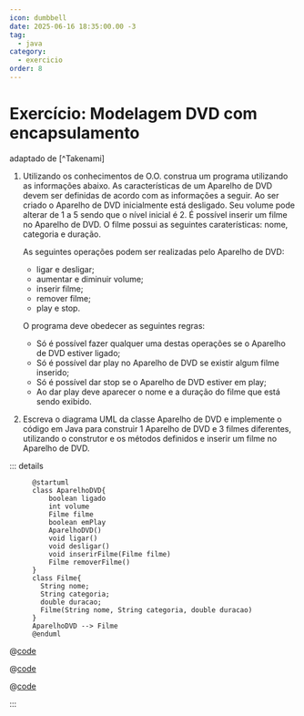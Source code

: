 ```yaml
---
icon: dumbbell
date: 2025-06-16 18:35:00.00 -3
tag:
  - java
category:
  - exercicio
order: 8
---
```


# Exercício: Modelagem DVD com encapsulamento

adaptado de [^Takenami]


1. Utilizando os conhecimentos de O.O. construa um programa utilizando as informações abaixo. As características de um Aparelho de DVD devem ser definidas de acordo com as informações a seguir. Ao ser criado o Aparelho de DVD inicialmente está desligado. Seu volume pode alterar de 1 a 5 sendo que o nível inicial é 2. É possível inserir um filme no Aparelho de DVD. O filme possui as seguintes caraterísticas: nome, categoria e duração. 

    As seguintes operações podem ser realizadas pelo Aparelho de DVD:
    - ligar e desligar;
    - aumentar e diminuir volume;
    - inserir filme;
    - remover filme;
    - play e stop.

    O programa deve obedecer as seguintes regras:
    - Só é possível fazer qualquer uma destas operações se o Aparelho de DVD estiver ligado;
    - Só é possível dar play no Aparelho de DVD se existir algum filme inserido;
    - Só é possível dar stop se o Aparelho de DVD estiver em play;
    - Ao dar play deve aparecer o nome e a duração do filme que está sendo exibido.

1. Escreva o diagrama UML da classe Aparelho de DVD e implemente o código em Java para construir 1 Aparelho de DVD e 3 filmes diferentes, utilizando o construtor e os métodos definidos e inserir um filme no Aparelho de DVD.


::: details 

  <figure>

  ```plantuml {kroki}
  @startuml
  class AparelhoDVD{
      boolean ligado
      int volume
      Filme filme
      boolean emPlay
      AparelhoDVD()
      void ligar()
      void desligar()
      void inserirFilme(Filme filme)
      Filme removerFilme()
  }
  class Filme{
    String nome;
    String categoria;
    double duracao;
    Filme(String nome, String categoria, double duracao)
  }
  AparelhoDVD --> Filme
  @enduml

  ```
  </figure>


  @[code](../code/modelagemDVD/DVD.java)

  @[code](../code/modelagemDVD/Filme.java)

  @[code](../code/modelagemDVD/Mesa.java)

:::


<!-- @include: ../../../includes/bib.md -->
